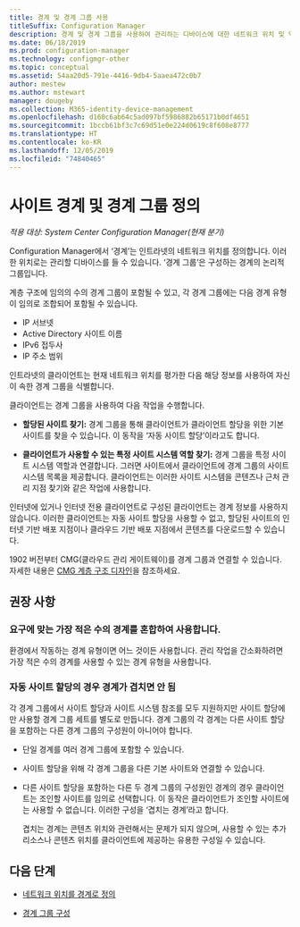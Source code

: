 ```yaml
---
title: 경계 및 경계 그룹 사용
titleSuffix: Configuration Manager
description: 경계 및 경계 그룹을 사용하여 관리하는 디바이스에 대한 네트워크 위치 및 액세스 가능한 사이트 시스템을 정의합니다.
ms.date: 06/18/2019
ms.prod: configuration-manager
ms.technology: configmgr-other
ms.topic: conceptual
ms.assetid: 54aa20d5-791e-4416-9db4-5aaea472c0b7
author: mestew
ms.author: mstewart
manager: dougeby
ms.collection: M365-identity-device-management
ms.openlocfilehash: d160c6ab64c5ad097bf5986882b65171b0df4651
ms.sourcegitcommit: 1bccb61bf3c7c69d51e0e224d0619c8f608e8777
ms.translationtype: HT
ms.contentlocale: ko-KR
ms.lasthandoff: 12/05/2019
ms.locfileid: "74840465"
---
```

# <a name="define-site-boundaries-and-boundary-groups"></a>사이트 경계 및 경계 그룹 정의

*적용 대상: System Center Configuration Manager(현재 분기)*

Configuration Manager에서 ‘경계’는 인트라넷의 네트워크 위치를 정의합니다.  이러한 위치로는 관리할 디바이스를 들 수 있습니다. ‘경계 그룹’은 구성하는 경계의 논리적 그룹입니다. 

계층 구조에 임의의 수의 경계 그룹이 포함될 수 있고, 각 경계 그룹에는 다음 경계 유형이 임의로 조합되어 포함될 수 있습니다.  

- IP 서브넷  
- Active Directory 사이트 이름  
- IPv6 접두사  
- IP 주소 범위  

인트라넷의 클라이언트는 현재 네트워크 위치를 평가한 다음 해당 정보를 사용하여 자신이 속한 경계 그룹을 식별합니다.  

클라이언트는 경계 그룹을 사용하여 다음 작업을 수행합니다.  

- **할당된 사이트 찾기:** 경계 그룹을 통해 클라이언트가 클라이언트 할당을 위한 기본 사이트를 찾을 수 있습니다. 이 동작을 ‘자동 사이트 할당’이라고도 합니다.   

- **클라이언트가 사용할 수 있는 특정 사이트 시스템 역할 찾기:** 경계 그룹을 특정 사이트 시스템 역할과 연결합니다. 그러면 사이트에서 클라이언트에 경계 그룹의 사이트 시스템 목록을 제공합니다. 클라이언트는 이러한 사이트 시스템을 콘텐츠나 근처 관리 지점 찾기와 같은 작업에 사용합니다.  

인터넷에 있거나 인터넷 전용 클라이언트로 구성된 클라이언트는 경계 정보를 사용하지 않습니다. 이러한 클라이언트는 자동 사이트 할당을 사용할 수 없고, 할당된 사이트의 인터넷 기반 배포 지점이나 클라우드 기반 배포 지점에서 콘텐츠를 다운로드할 수 있습니다.  

1902 버전부터 CMG(클라우드 관리 게이트웨이)를 경계 그룹과 연결할 수 있습니다. 자세한 내용은 [CMG 계층 구조 디자인](/sccm/core/clients/manage/cmg/plan-cloud-management-gateway#hierarchy-design)을 참조하세요.<!--3640932-->


## <a name="BKMK_BoundaryBestPractices"></a> 권장 사항

### <a name="use-a-mix-of-the-fewest-boundaries-that-meet-your-needs"></a>요구에 맞는 가장 적은 수의 경계를 혼합하여 사용합니다.

환경에서 작동하는 경계 유형이면 어느 것이든 사용합니다. 관리 작업을 간소화하려면 가장 적은 수의 경계를 사용할 수 있는 경계 유형을 사용합니다.

### <a name="avoid-overlapping-boundaries-for-automatic-site-assignment"></a>자동 사이트 할당의 경우 경계가 겹치면 안 됨

각 경계 그룹에서 사이트 할당과 사이트 시스템 참조를 모두 지원하지만 사이트 할당에만 사용할 경계 그룹 세트를 별도로 만듭니다. 경계 그룹의 각 경계는 다른 사이트 할당을 포함하는 다른 경계 그룹의 구성원이 아니어야 합니다.

- 단일 경계를 여러 경계 그룹에 포함할 수 있습니다.  

- 사이트 할당을 위해 각 경계 그룹을 다른 기본 사이트와 연결할 수 있습니다.  

- 다른 사이트 할당을 포함하는 다른 두 경계 그룹의 구성원인 경계의 경우 클라이언트는 조인할 사이트를 임의로 선택합니다. 이 동작은 클라이언트가 조인할 사이트에는 사용할 수 없습니다. 이러한 구성을 ‘겹치는 경계’라고 합니다.   

    겹치는 경계는 콘텐츠 위치와 관련해서는 문제가 되지 않으며, 사용할 수 있는 추가 리소스나 콘텐츠 위치를 클라이언트에 제공하는 유용한 구성일 수 있습니다.  


## <a name="next-steps"></a>다음 단계

- [네트워크 위치를 경계로 정의](/sccm/core/servers/deploy/configure/boundaries)

- [경계 그룹 구성](/sccm/core/servers/deploy/configure/boundary-groups)
